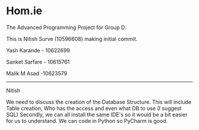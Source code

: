 # Hom.ie
The Advanced Programming Project for Group D.

This is Nitish Surve (10596608) making initial commit.

Yash Karande - 10622699

Sanket Sarfare - 10615761

Malik M Asad -10623579


-----------------------------------------------------------------

Nitish

We need to discuss the creation of the Database Structure. 
This will include Table creation, Who has the access and even what DB to use (I suggest SQL)
Secondly, we can all install the same IDE's so it would be a bit easier for us to understand.
We can code in Python so PyCharm is good.
